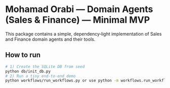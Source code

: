 
# Mohamad Orabi — Domain Agents (Sales & Finance) — Minimal MVP

This package contains a simple, dependency‑light implementation of Sales and Finance domain agents and their tools.

## How to run
```bash
# 1) Create the SQLite DB from seed
python db/init_db.py
# 2) Run a tiny end‑to‑end demo
python workflows/run_workflows.py or use python -m workflows.run_workflows
```

